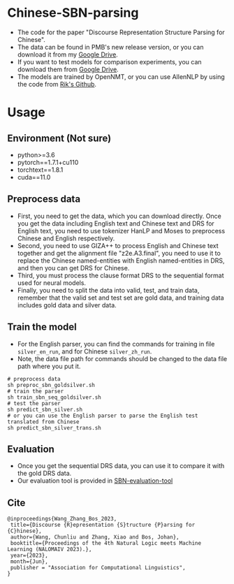 # Chinese-SBN-parsing
 - The code for the paper "Discourse Representation Structure Parsing for Chinese".
 - The data can be found in PMB's new release version, or you can download it from my [Google Drive](https://drive.google.com/drive/folders/1iLihDcpZ6zNPT6zjBz8T1A4VSxq6vM47?usp=sharing).
 - If you want to test models for comparison experiments, you can download them from [Google Drive](https://drive.google.com/drive/folders/15v5o2xvicJUUElZS-vr4SESTp0CCLMKq?usp=sharing).
 - The models are trained by OpenNMT, or you can use AllenNLP by using the code from [Rik's Github](https://github.com/RikVN/Neural_DRS).

# Usage
## Environment  (Not sure)
 - python>=3.6
 - pytorch==1.7.1+cu110
 - torchtext==1.8.1
 - cuda==11.0
 
## Preprocess data
 -  First, you need to get the data, which you can download directly. Once you get the data including English text and Chinese text and DRS for English text, you need to use tokenizer HanLP and Moses to preprocess Chinese and English respectively.
 -  Second, you need to use GIZA++ to process English and Chinese text together and get the alignment file "z2e.A3.final", you need to use it to replace the Chinese named-entities with English named-entities in DRS, and then you can get DRS for Chinese.
 -  Third, you must process the clause format DRS to the sequential format used for neural models.
 -  Finally, you need to split the data into valid, test, and train data, remember that the valid set and test set are gold data, and training data includes gold data and silver data.
   
## Train the model
 - For the English parser, you can find the commands for training in file `silver_en_run`, and for Chinese `silver_zh_run`.
 - Note, the data file path for commands should be changed to the data file path where you put it.
```
# preprocess data
sh preproc_sbn_goldsilver.sh
# train the parser
sh train_sbn_seq_goldsilver.sh
# test the parser
sh predict_sbn_silver.sh
# or you can use the English parser to parse the English test translated from Chinese
sh predict_sbn_silver_trans.sh
```

## Evaluation
 - Once you get the sequential DRS data, you can use it to compare it with the gold DRS data.
 - Our evaluation tool is provided in [SBN-evaluation-tool](https://github.com/wangchunliu/SBN-evaluation-tool)

## Cite
```
@inproceedings{Wang_Zhang_Bos_2023,  
 title={Discourse {R}epresentation {S}tructure {P}arsing for {C}hinese}, 
 author={Wang, Chunliu and Zhang, Xiao and Bos, Johan}, 
 booktitle={Proceedings of the 4th Natural Logic meets Machine Learning (NALOMAIV 2023).},
 year={2023}, 
 month={Jun}, 
 publisher = "Association for Computational Linguistics",
}
```
 
